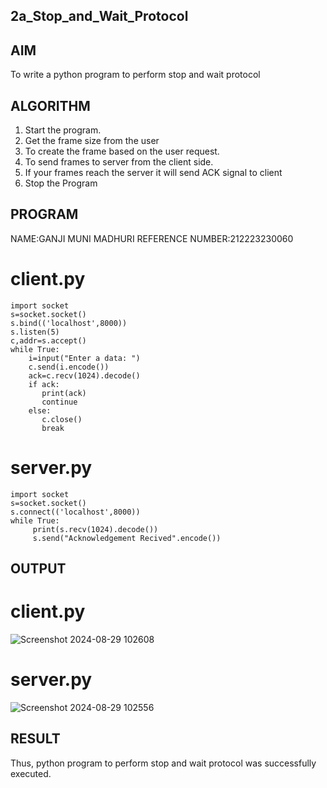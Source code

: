 ## 2a_Stop_and_Wait_Protocol
## AIM 
To write a python program to perform stop and wait protocol
## ALGORITHM
1. Start the program.
2. Get the frame size from the user
3. To create the frame based on the user request.
4. To send frames to server from the client side.
5. If your frames reach the server it will send ACK signal to client
6. Stop the Program
## PROGRAM
NAME:GANJI MUNI MADHURI
REFERENCE NUMBER:212223230060
# client.py
```
import socket
s=socket.socket()
s.bind(('localhost',8000))
s.listen(5)
c,addr=s.accept()
while True:
    i=input("Enter a data: ")
    c.send(i.encode())
    ack=c.recv(1024).decode()
    if ack:
       print(ack)
       continue
    else:
       c.close()
       break
```
# server.py
```
import socket
s=socket.socket()
s.connect(('localhost',8000))
while True:
     print(s.recv(1024).decode())
     s.send("Acknowledgement Recived".encode())
```
## OUTPUT
# client.py
![Screenshot 2024-08-29 102608](https://github.com/user-attachments/assets/81d8a286-0bfd-4c14-9cec-e55af1bdcf55)

# server.py
![Screenshot 2024-08-29 102556](https://github.com/user-attachments/assets/0a551e10-e0fd-4089-84bf-060b9febba22)

## RESULT
Thus, python program to perform stop and wait protocol was successfully executed.
